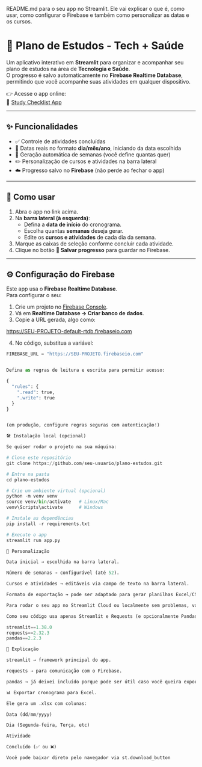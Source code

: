 README.md para o seu app no Streamlit.
Ele vai explicar o que é, como usar, como configurar o Firebase e também como personalizar as datas e os cursos.

# 📅 Plano de Estudos - Tech + Saúde

Um aplicativo interativo em **Streamlit** para organizar e acompanhar seu plano de estudos na área de **Tecnologia e Saúde**.  
O progresso é salvo automaticamente no **Firebase Realtime Database**, permitindo que você acompanhe suas atividades em qualquer dispositivo.  

👉 Acesse o app online:  
🔗 [Study Checklist App](https://studychecklistapppy-3wyxfbdh4urhmvlnxgvlwz.streamlit.app/#domingo-ate-6h-manha-tarde-noite-28-09-2025)

---

## ✨ Funcionalidades

- ✅ Controle de atividades concluídas  
- 📅 Datas reais no formato **dia/mês/ano**, iniciando da data escolhida  
- 🔄 Geração automática de semanas (você define quantas quer)  
- ✏️ Personalização de cursos e atividades na barra lateral  
- ☁️ Progresso salvo no **Firebase** (não perde ao fechar o app)  

---

## 🚀 Como usar

1. Abra o app no link acima.  
2. Na **barra lateral (à esquerda)**:  
   - Defina a **data de início** do cronograma.  
   - Escolha quantas **semanas** deseja gerar.  
   - Edite os **cursos e atividades** de cada dia da semana.  
3. Marque as caixas de seleção conforme concluir cada atividade.  
4. Clique no botão **💾 Salvar progresso** para guardar no Firebase.  

---

## ⚙️ Configuração do Firebase

Este app usa o **Firebase Realtime Database**.  
Para configurar o seu:

1. Crie um projeto no [Firebase Console](https://console.firebase.google.com).  
2. Vá em **Realtime Database → Criar banco de dados**.  
3. Copie a URL gerada, algo como:  


https://SEU-PROJETO-default-rtdb.firebaseio.com

4. No código, substitua a variável:
```python
FIREBASE_URL = "https://SEU-PROJETO.firebaseio.com"


Defina as regras de leitura e escrita para permitir acesso:

{
  "rules": {
    ".read": true,
    ".write": true
  }
}


(em produção, configure regras seguras com autenticação!)

🛠️ Instalação local (opcional)

Se quiser rodar o projeto na sua máquina:

# Clone este repositório
git clone https://github.com/seu-usuario/plano-estudos.git

# Entre na pasta
cd plano-estudos

# Crie um ambiente virtual (opcional)
python -m venv venv
source venv/bin/activate   # Linux/Mac
venv\Scripts\activate      # Windows

# Instale as dependências
pip install -r requirements.txt

# Execute o app
streamlit run app.py

📌 Personalização

Data inicial → escolhida na barra lateral.

Número de semanas → configurável (até 52).

Cursos e atividades → editáveis via campo de texto na barra lateral.

Formato de exportação → pode ser adaptado para gerar planilhas Excel/CSV.

Para rodar o seu app no Streamlit Cloud ou localmente sem problemas, você precisa de um arquivo requirements.txt listando as dependências.

Como seu código usa apenas Streamlit e Requests (e opcionalmente Pandas se quiser exportar planilhas), o arquivo fica simples:

streamlit==1.38.0
requests==2.32.3
pandas==2.2.3

📌 Explicação

streamlit → framework principal do app.

requests → para comunicação com o Firebase.

pandas → já deixei incluído porque pode ser útil caso você queira exportar para Excel/CSV depois.

📊 Exportar cronograma para Excel.

Ele gera um .xlsx com colunas:

Data (dd/mm/yyyy)

Dia (Segunda-feira, Terça, etc)

Atividade

Concluído (✅ ou ❌)

Você pode baixar direto pelo navegador via st.download_button

